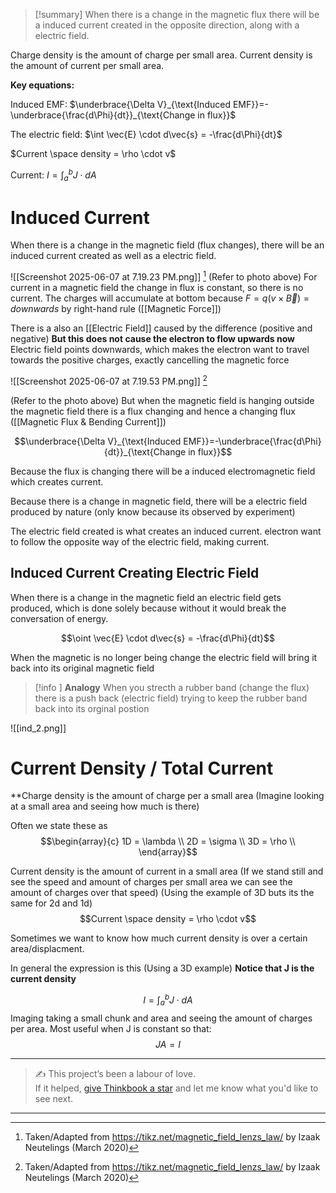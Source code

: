 
>[!summary]
When there is a change in the magnetic flux there will be a induced current created in the opposite direction, along with a electric field.
>
Charge density is the amount of charge per small area. 
Current density is the amount of current per small area.
>
**Key equations:**
>
Induced EMF:
$\underbrace{\Delta V}_{\text{Induced EMF}}=-\underbrace{\frac{d\Phi}{dt}}_{\text{Change in flux}}$
>
The electric field:
$\int \vec{E} \cdot d\vec{s} = -\frac{d\Phi}{dt}$
>
$Current \space density = \rho \cdot v$
>
Current:
$I = \int _a ^b J \cdot dA$


# Induced Current
When there is a change in the magnetic field (flux changes), there will be an induced current created as well as a electric field.

![[Screenshot 2025-06-07 at 7.19.23 PM.png]]
[^1]
(Refer to photo above)
For current in a magnetic field the change in flux is constant, so there is no current. The charges will accumulate at bottom because $F = q(v \times \vec{B}) = downwards$ by right-hand rule ([[Magnetic Force]]) 

There is a also an [[Electric Field]] caused by the difference (positive and negative) **But this does not cause the electron to flow upwards now** Electric field points downwards, which makes the electron want to travel towards the positive charges, exactly cancelling the magnetic force

![[Screenshot 2025-06-07 at 7.19.53 PM.png]]
[^1]

(Refer to the photo above)
But when the magnetic field is hanging outside the magnetic field there is a flux changing and hence a changing flux ([[Magnetic Flux & Bending Current]])

$$\underbrace{\Delta V}_{\text{Induced EMF}}=-\underbrace{\frac{d\Phi}{dt}}_{\text{Change in flux}}$$

Because the flux is changing there will be a induced electromagnetic field which creates current.

Because there is a change in magnetic field, there will be a electric field produced by nature (only know because its observed by experiment)

The electric field created is what creates an induced current. electron want to follow the opposite way of the electric field, making current.

## Induced Current Creating Electric Field
When there is a change in the magnetic field an electric field gets produced, which is done solely because without it would break the conversation of energy.

$$\oint \vec{E} \cdot d\vec{s} = -\frac{d\Phi}{dt}$$

When the magnetic is no longer being change the electric field will bring it back into its original magnetic field 

>[!info ] **Analogy** 
When you strecth a rubber band (change the flux) there is a push back (electric field) trying to keep the rubber band back into its orginal postion 

![[ind_2.png]]


# Current Density / Total Current

**Charge density is the amount of charge per a small area (Imagine looking at a small area and seeing how much is there)

Often we state these as $$\begin{array}{c} 
1D = \lambda \\ 
2D = \sigma \\
3D = \rho \\ 
\end{array}$$

Current density is the amount of current in a small area (If we stand still and see the speed and amount of charges per small area we can see the amount of charges over that speed)
(Using the example of 3D buts its the same for 2d and 1d)
$$Current \space density = \rho \cdot v$$

Sometimes we want to know how much current density is over a certain area/displacment. 

In general the expression is this (Using a 3D example)
**Notice that J is the current density**

$$I = \int _a ^b J \cdot dA$$
Imaging taking a small chunk and area and seeing the amount of charges per area. Most useful when J is constant so that:
$$J A = I$$

[^1]: Taken/Adapted from https://tikz.net/magnetic_field_lenzs_law/ by Izaak Neutelings (March 2020)


---

> ✍️ This project’s been a labour of love.  
> If it helped, [give Thinkbook a star](https://github.com/rajeevphysics/Thinkbook) and let me know what you'd like to see next.

---